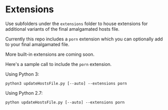 # Extensions

Use subfolders under the `extensions` folder to house extensions for additional variants of the final amalgamated
hosts file.

Currently this repo includes a `porn` extension which you can optionally add to your final amalgamated file.

More built-in extensions are coming soon.

Here's a sample call to include the `porn` extension.

Using Python 3:

    python3 updateHostsFile.py [--auto] --extensions porn

Using Python 2.7:

    python updateHostsFile.py [--auto] --extensions porn
